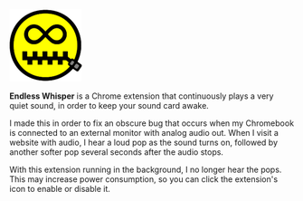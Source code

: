 ![Icon](/src/icon128.png?raw=true)

**Endless Whisper** is a Chrome extension that continuously plays a very quiet sound, in order to keep your sound card awake.

I made this in order to fix an obscure bug that occurs when my Chromebook is connected to an external monitor with analog audio out.  When I visit a website with audio, I hear a loud pop as the sound turns on, followed by another softer pop several seconds after the audio stops.

With this extension running in the background, I no longer hear the pops.  This may increase power consumption, so you can click the extension's icon to enable or disable it.
